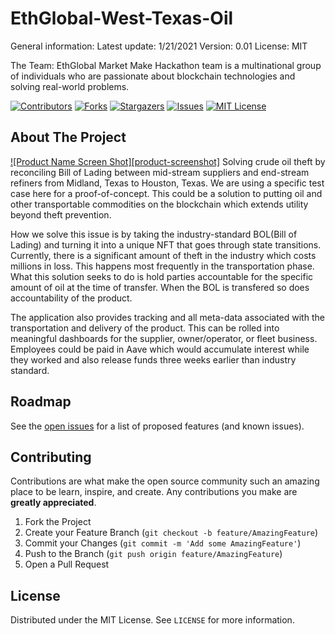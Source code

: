 # EthGlobal-West-Texas-Oil
 
General information:
Latest update: 1/21/2021 
Version: 0.01
License: MIT
 

 
The Team: 
EthGlobal Market Make Hackathon team is a multinational group of individuals who are passionate about blockchain technologies and solving real-world problems. 

<!-- PROJECT SHIELDS -->

[![Contributors][contributors-shield]][contributors-url]
[![Forks][forks-shield]][forks-url]
[![Stargazers][stars-shield]][stars-url]
[![Issues][issues-shield]][issues-url]
[![MIT License][license-shield]][license-url]

<!-- ABOUT THE PROJECT -->
## About The Project

[![Product Name Screen Shot][product-screenshot]](https://example.com)
Solving crude oil theft by reconciling Bill of Lading between mid-stream suppliers and end-stream refiners from Midland, Texas to Houston, Texas.
We are using a specific test case here for a proof-of-concept. This could be a solution to putting oil and other transportable commodities on the blockchain which extends utility beyond theft prevention. 
 
How we solve this issue is by taking the industry-standard BOL(Bill of Lading) and turning it into a unique NFT that goes through state transitions. 
Currently, there is a significant amount of theft in the industry which costs millions in loss. This happens most frequently in the transportation phase. What this solution seeks to do is hold parties accountable for the specific amount of oil at the time of transfer. When the BOL is transfered so does accountability of the product.
 
The application also provides tracking and all meta-data associated with the transportation and delivery of the product. This can be rolled into meaningful dashboards for the supplier, owner/operator, or fleet business. Employees could be paid in Aave which would accumulate interest while they worked and also release funds three weeks earlier than industry standard. 





<!-- ROADMAP -->
## Roadmap

See the [open issues](https://github.com/github_username/repo_name/issues) for a list of proposed features (and known issues).



<!-- CONTRIBUTING -->
## Contributing

Contributions are what make the open source community such an amazing place to be learn, inspire, and create. Any contributions you make are **greatly appreciated**.

1. Fork the Project
2. Create your Feature Branch (`git checkout -b feature/AmazingFeature`)
3. Commit your Changes (`git commit -m 'Add some AmazingFeature'`)
4. Push to the Branch (`git push origin feature/AmazingFeature`)
5. Open a Pull Request



<!-- LICENSE -->
## License

Distributed under the MIT License. See `LICENSE` for more information.



<!-- MARKDOWN LINKS & IMAGES -->
<!-- https://www.markdownguide.org/basic-syntax/#reference-style-links -->
[contributors-shield]: https://img.shields.io/github/contributors/EthBuilders/EthGlobal-West-Texas-Oil.svg?style=for-the-badge
[contributors-url]: https://github.com/EthBuilders/EthGlobal-West-Texas-Oil/graphs/contributors
[forks-shield]: https://img.shields.io/github/forks/EthBuilders/EthGlobal-West-Texas-Oil.svg?style=for-the-badge
[forks-url]: https://github.com/EthBuilders/EthGlobal-West-Texas-Oil/network/members
[stars-shield]: https://img.shields.io/github/stars/EthBuilders/EthGlobal-West-Texas-Oil.svg?style=for-the-badge
[stars-url]: https://github.com/EthBuilders/EthGlobal-West-Texas-Oil/stargazers
[issues-shield]: https://img.shields.io/github/issues/EthBuilders/EthGlobal-West-Texas-Oil.svg?style=for-the-badge
[issues-url]: https://github.com/EthBuilders/EthGlobal-West-Texas-Oil/issues
[license-shield]: https://img.shields.io/github/license/EthBuilders/EthGlobal-West-Texas-Oil.svg?style=for-the-badge
[license-url]: https://github.com/EthBuilders/EthGlobal-West-Texas-Oil/blob/master/LICENSE.txt
